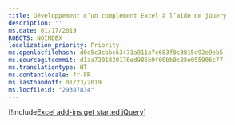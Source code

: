 ```yaml
---
title: Développement d’un complément Excel à l’aide de jQuery
description: ''
ms.date: 01/17/2019
ROBOTS: NOINDEX
localization_priority: Priority
ms.openlocfilehash: d0e5c3cbbc63473a911a7c683f0c3815d92e9eb5
ms.sourcegitcommit: d1aa7201820176ed986b9f00bb9c88e055906c77
ms.translationtype: HT
ms.contentlocale: fr-FR
ms.lasthandoff: 01/23/2019
ms.locfileid: "29387834"
---
```

[!include[Excel add-ins get started jQuery](../includes/file-get-started-excel-jquery.md)]
